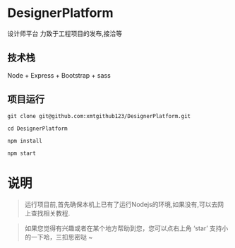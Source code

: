 # DesignerPlatform

设计师平台 力致于工程项目的发布,接洽等

## 技术栈

Node + Express + Bootstrap + sass 


## 项目运行

```
git clone git@github.com:xmtgithub123/DesignerPlatform.git 

cd DesignerPlatform

npm install

npm start

```
# 说明

> 运行项目前,首先确保本机上已有了运行Nodejs的环境,如果没有,可以去网上查找相关教程.

> 如果您觉得有兴趣或者在某个地方帮助到您，您可以点右上角 ‘star’ 支持小的一下哈，三扣思密哒 ~
